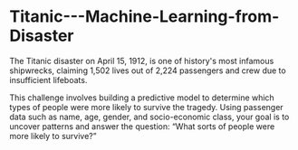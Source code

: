 # Titanic---Machine-Learning-from-Disaster

The Titanic disaster on April 15, 1912, is one of history's most infamous shipwrecks, claiming 1,502 lives out of 2,224 passengers and crew due to insufficient lifeboats.

This challenge involves building a predictive model to determine which types of people were more likely to survive the tragedy. Using passenger data such as name, age, gender, and socio-economic class, your goal is to uncover patterns and answer the question: “What sorts of people were more likely to survive?”

